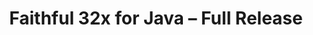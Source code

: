 ---
layout: post
title: Faithful 32x for Java – Full Release
permalink: /faithful32x/R1
header-img: https://database.faithfulpack.net/images/website/posts/32x/R1.jpg

long_text: "At long last, it is finally time! After roughly a year and a half, we are proud to announce that the first, official release of Faithful 32x on Minecraft: Java Edition is here! With these releases comes one of our largest changelogs ever, along with hundreds of fresh textures for you to enjoy. We hope it will have been worth the wait! You’re definitely in for a treat today, as alongside with the 1.19 pack being fully complete, starting today we’re also going to be officially supporting a whole load of older Java versions; all of them starting from 1.6.4 in fact, plus 1.4.6 and Beta 1.7.3 for the retro players out there.<br><br>Please note, however, that while the Java pack for 1.16.5–1.19 is fully complete, at the moment of writing there are still some textures to be finished for Bedrock Edition and for Java versions 1.15.2 and below. No matter – we’re putting these packs out as well, it would be a shame to keep them hidden from you! For convenience, these are branded as Pre-releases.<br><br>Faithful 32x still has quite the journey ahead of it yet. This is, after all, just the first release of the pack and there will always be improvements and additions to be made. From here on out, Faithful 32x will receive monthly release updates. Alongside that, we will be prioritizing Bedrock Edition, beginning Programmer Art, and have much more on the way!<br><br>The release of Faithful 32x was a long time coming. The project began under the name Compliance on November 5th of 2020 with much work already completed, a great team, and high hopes. Soon after, on December 18th of 2020, contact with Faithful’s original creator, Vattic, was restored. Later, on December 19th of 2021, AntVenom released a video on Faithful that launched our efforts into the spotlight, leading to even greater community growth and efficiency. Finally, on April 4th of 2022, we worked alongside Vattic to rebrand and carry on the legacy of Faithful. Through all this, our community kept making great textures and achieved great success doing so. Today, roughly a year and a half year since beginning the project, Faithful has achieved great success, and it’s all thanks to you.<br><br>With this great accomplishment in Faithful’s history, we want to thank all of the people who made this possible. Thank you to those who put endless hours of work into Faithful as a whole. Thank you to those who helped spread the word during our breakaway and strived to build the Faithful name back up. Thank you to the creators that offered advice, made videos, and gave Faithful recognition across the Minecraft community. Thank you to the website hosts and teams dedicated to promoting creativity who gave our projects homes. And last, but certainly not least, we want to thank our users for showing us that, even after all this time, your enjoyment never dwindled and made all of this worth it. Thank you for all the support you’ve shown us and Faithful as a whole over the years. You are the ones that inspire us to keep this project alive. Thank you all.<br><br>This is only the beginning. Have faith, for there will be plenty more to come. :)"

changelog:
  - June 2022:
    - Added:
      - 1.19 textures:
        - Blocks:
          - Frogspawn (Aerod, McKovosky)
          - Mangrove Door (Hozz)
          - Mangrove Leaves (Aerod)
          - Mangrove Log:
            - Side (Fabri, DMgaming)
            - Top (Aerod, Fred Figglehorn)
          - Mangrove Planks (Fred Figglehorn)
          - Mangrove Propagule (Aerod)
          - Mangrove Roots (Aerod)
          - Mangrove Trapdoor (DMgaming)
          - Mud (Pythagoras_314, EachMenderKhai)
          - Mud Bricks (Aerod)
          - Muddy Mangrove Roots (Aerod, Pythagoras_314, EachMenderKhai)
          - Froglights (Aerod)
          - Packed Mud (DMgaming)
          - Reinforced Deepslate:
            - Bottom and Top (HARAG0N)
            - Side (Daniel)
          - Sculk (Pythagoras_314)
          - Sculk Catalyst:
            - Bottom (Fabri, DMgaming)
            - Side (Fabri, Pythagoras_314)
            - Top (Pythagoras_314)
          - Sculk Shrieker:
            - Bottom (Pythagoras_314)
            - Inner Top (Fabri, DMgaming)
            - Side (Fabri, Daniel, Pythagoras_314, DMgaming)
          - Sculk Vein (Pythagoras_314)
          - Stripped Mangrove Log (Aerod)
        - Entities:
          - Allay (DMgaming, miniluv73)
          - Mangrove Boat (DMgaming)
          - Chest Boats (DMgaming, Classy Cappy)
          - Frogs (Aerod, miniluv73)
          - Mangrove Sign (DMgaming)
          - Tadpole (Sei, Aerod)
          - Warden:
            - Base (Pythagoras_314, DMgaming, Nyodex)
            - Bioluminescent Layer (Pythagoras_314, DMgaming)
            - Heart (Pythagoras_314)
            - Pulsating Spots (jogurciQ)
        - Items:
          - Chest Boats (miniluv73)
          - Disc 5 Fragment (Classy Cappy)
          - Echo Shard (DMgaming)
          - Goat Horn (Nyodex)
          - Mangrove Boat (miniluv73)
          - Mangrove Door (Aerod, EachMenderKhai)
          - Mangrove Propagule (Aerod)
          - Mangrove Sign (DMgaming)
          - Disc 5 (DMgaming)
          - Recovery Compass (DMgaming)
          - Tadpole Bucket (Sei, Pythagoras_314, Napstatoast)
        - Status Effects:
          - Darkness (DMgaming)
        - Paintings:
          - Earth, Fire, Water and Wind (TheOPWarrior208)
        - Particles:
          - Sculk Charge (jogurciQ, DMgaming)
          - Sculk Soul (Pythagoras_314)
          - Shriek (Fred Figglehorn)
          - Sonic Boom (miniluv73, Aerod)
      - Other textures:
        - Blocks:
          - Water (Pomi108)
          - Seagrass (DMgaming, Nyodex, Hozz)
          - Tall Seagrass (Pythagoras_314, Hozz, DMgaming)
          - "[Bedrock] Build Deny (McKovosky, AyakamaHeruka, DMgaming)"
          - "[Bedrock] Border (the random who owns a pug)"
          - "[Bedrock] Bubble Column (miniluv73)"
          - "[Bedrock] Export mode Structure Block (Aerod)"
          - "[Bedrock] Structure Air"
        - Items:
          - "[Bedrock] Locked Map (McKovosky)"
          - "[Bedrock] Chalkboards (McKovosky)"
        - Entities:
          - Charged Creeper Overlay (Aerod, Evorp)
          - Iron Golem (jogurciQ)
          - "[Bedrock] Entity Fire (used for flaming entities) (HARAG0N)"
          - Horse Markings:
            - Black Dots (jogurciQ)
            - White Dots (jogurciQ)
            - White Field (jogurciQ)
          - Llama Decor:
            - Orange (jogurciQ)
            - Light Blue (jogurciQ)
            - Lime (jogurciQ)
            - Pink (jogurciQ)
            - Magenta (jogurciQ)
            - Brown (AyakamaHeruka)
            - Blue (Aerod)
            - Light Grey (DMgaming)
        - Bedrock UI:
          - Friend1 (Mr. Kirby 48)
          - "Friend1 [Black Outline] (Mr. Kirby 48)"
          - Friends Diversity (Mr. Kirby 48)
          - Friends Icon (Mr. Kirby 48)
          - Cursors (playbyan1453)
          - PC Cursor (Aerod)
          - Small Dark-border Info Bulb (McKovosky)
          - Emote Wheel (playbyan1453)
          - Winter Icon (McKovosky)
          - Info Bulb (McKovosky)
          - Sale Ribbon (McKovosky)
          - Emotes Sidebar Icon (playbyan1453)
          - Coloured Multiplayer Glyph (playbyan1453)
          - Gamepad Button Icons (DMgaming)
          - Small Realm Banner (DMgaming)
          - Small Realm Icon (DMgaming)
          - Book Edit Icons (DMgaming)
          - Desaturated Friend Glyph (DMgaming)
          - Feed Icon (DMgaming)
          - Multiplayer Icon (DMgaming, Evorp)
          - Empty Emote (McKovosky)
          - Small Resource Pack Glyph (McKovosky)
          - Small Skin Pack Glyph (McKovosky)
          - My Characters (playbyan1453)
          - Friend1 with Black Outline (DMgaming)
          - Best 3 Icon (DMgaming)
          - Filled Checkbox (DMgaming)
          - Disabled Filled Checkbox (DMgaming)
          - Hovered-on Filled Checkbox (DMgaming)
          - Filled Checkbox with White Border (DMgaming)
          - Disabled Filled Checkbox with White Border (DMgaming)
          - Unfilled Checkbox (DMgaming)
          - Hovered-on Unfilled Checkbox (DMgaming)
          - Unfilled Checkbox with White Border (DMgaming)
          - Potion Icon (DMgaming)
          - Checked Checkbox (DMgaming)
          - Hovered-on Checked Checkbox (DMgaming)
          - Checked Checkbox with White Border (DMgaming)
          - Disabled Checked Checkbox (DMgaming)
          - Disabled Unchecked Checkbox (DMgaming)
          - Unchecked Checkbox with White Border (DMgaming)
          - None Icon (Arkytac, Pug, McKovosky)
          - Coin Bevel (Zeuselpro)
          - Trash (Pug)
          - Refresh (miniluv73)
          - Refresh Hover (DMgaming)
          - Call-Out Header (Pug)
          - Flat Bookshelf (DMgaming)
          - Unlock (miniluv73)
          - Dialog Bubble (Pug)
          - Common Classic Hover (DMgaming)
          - Common Classic Hover 1 (DMgaming)
          - Back Accessory Subcategory Icon (miniluv73)
          - Capes Subcategory Icon (miniluv73)
          - Emotes Subcategory Icon (miniluv73)
          - Alex Icon (DMgaming)
          - Various Switch Buttons (Classy Cappy)
          - Panel Button (Pug)
          - Scaffolding (McKovosky)
          - HUD Tip Text Background (Pug)
          - Radio Boxes (Pug)
          - Red Slash (DMgaming)
          - Timer Icon (Pug, DMgaming)
          - Thumbstick Gamepad Icon (DMgaming)
          - Online Light (DMgaming)
          - Light Trash (DMgaming)
          - Video Glyphs 2x (DMgaming)
          - Realms Chevron Play (DMgaming)
          - Item Container Transfer Mode (DMgaming)
          - OP Permission Crowns (McKovosky)
          - De-OP (McKovosky)
          - Tip Arrows (DMgaming)
          - Local and Cloud Storage (DMgaming)
          - Local-Only Storage (DMgaming)
          - Store Play Button (DMgaming)
          - PS4 D-Pad (TheRandomGamerTRG)
          - Generic 14x14 Face Buttons (TheRandomGamerTRG)
          - Trending Icon (DMgaming)
          - Offline Player Icon (TheRandomGamerTRG)
          - Online Player Icon (TheRandomGamerTRG)
          - More-Dots (DMgaming)
          - More Dots (DMgaming) (yes, these actually are two different textures)
          - Photo Corners (DMgaming)
          - Recap Glyphs (DMgaming)
          - Wishlist Sidebar Icon (DMgaming)
          - Trophy (McKovosky)
          - Small Skin World Glyph (McKovosky)
          - PS4 Select Button (DMgaming)
          - Dressing Room Customisation (DMgaming)
          - Left/Right Gamepad Trigger Icons (DMgaming)
          - Left/Right PS4 Trigger Icons (DMgaming, Classy Cappy)
          - Left/Right Generic Trigger Icons (DMgaming, Classy Cappy)
          - Small Fish with Bevel (Zeuselpro, Wooferscoots)
          - Large Fish with Bevel (Wooferscoots)
          - Message (McKovosky)
          - Clear Weather (McKovosky)
          - Rainy Weather (McKovosky)
          - Realms Sidebar Icon (DMgaming)
          - Trade Icon (DMgaming)
          - Sunrise (McKovosky, Wooferscoots)
          - Day (McKovosky)
          - Noon (McKovosky)
          - Colour Picker (Aerod, McKovosky)
          - Recipe Back Panel (DMgaming)
          - Updated Emote Wheel (Wooferscoots)
          - Checked Common Classic Toggle (Wooferscoots)
          - Unchecked Common Classic Toggle (Wooferscoots)
          - Generic Face Buttons (Wooferscoots)
          - Generic Select Button (Wooferscoots)
          - Generic Start Button (Wooferscoots)
          - Dressing Room Animation (Wooferscoots)
          - Dressing Room Capes (Wooferscoots)
          - Chat Keyboard (Aerod)
          - Slots Background (Wooferscoots)
          - Head Subcategory Icon (Wooferscoots)
          - Small Blue Promo Gift (TheOPWarrior)
    - Changed:
      - Blocks:
        - "[Bedrock] Build Allow (DMgaming)"
        - Target (Evorp)
        - Sculk Sensor Side (DMgaming)
        - End Portal Frame Eye (DMgaming, Evorp)
        - Ice (DMgaming)
        - Piston Side (DMgaming)
        - Piston Top (HARAG0N)
        - "Piston [Cobblestone parts] (Nyodex)"
        - Sticky Piston Top (HARAG0N)
        - Purple Glazed Terracotta (Fred figglehorn)
        - Jigsaw (Aerod)
        - Spruce Door (DMgaming)
        - Cut Sandstone (DMgaming)
        - Cut Red Sandstone (DMgaming)
        - Prismarine Bricks (Evorp, Pythagoras_314, FHLX)
        - "[Bedrock] Camera (McKovosky)"
        - Sculk Sensor Top (DMgaming)
        - Cracked Polished Blackstone Bricks (DMgaming)
        - Crafting Table Top (DMgaming)
        - Diamond Ore (DMgaming)
        - Deepslate Diamond Ore (DMgaming)
        - "[1.16 and below] Ores (DMgaming)"
        - Brewing Stand (DMgaming)
        - Brewing Stand Base (DMgaming)
        - Cocoa Pods (Nyodex)
        - Repeater (DMgaming)
        - Comparator (DMgaming)
        - Smoker Front On & Off (Hozz)
        - Chiselled Red Sandstone (DMgaming)
        - Hay Bale (Nyodex)
        - Oak Sapling (Nyodex)
        - All Wool (Evorp, Hozz, miniluv73)
        - Dead Bush (Nyodex)
        - Stone (Pythagoras_314)
        - Stone in all Ore textures (Pythagoras_314)
        - Smooth Stone (Pythagoras_314)
        - Smooth Stone Slab Side (Pythagoras_314)
        - Armour Stand base plate (Pythagoras_314)
        - Stonecutter:
          - Side (DMgaming, Pythagoras_314)
          - Top (Pythagoras_314)
        - Spore Blossom (EachMenderKhai, DMgaming)
        - Small Dripleaf Top (EachMenderKhai)
        - Big Dripleaf Top & Tip (EachMenderKhai)
        - Torches (Evorp)
        - Lever (Evorp)
        - Blue Orchid (DMgaming)
        - Redstone Lamp:
          - Off (DMgaming)
          - On (DMgaming, Aerod, Fred Figglehorn)
        - Raw Gold Block (Aerod)
        - All Log Tops (Aerod)
        - Nether Quartz Ore (JadenXgamer)
        - Weathered Copper (Aerod)
        - Netherite Block (Aerod)
        - Wheat Stage 6 (Evorp)
        - Glowstone (Aerod)
        - Vines (Aerod)
        - Jungle Leaves (Aerod)
        - Lanterns (Napstatoast, Arkytac)
        - Spruce Door Bottom (TheOPWarrior208)
        - Chest inventory textures (Aerod)
        - Trapped chest inventory textures (Aerod)
        - All Structure Blocks (Aerod)
        - Tulips (Aerod)
        - Wither Rose (Aerod)
        - Crimson Fungus (EachMenderKhai)
        - Warped Fungus (EachMenderKhai)
        - Amethyst Buds (Nyodex)
        - Amethyst Cluster (Nyodex)
        - "[Bedrock] Legacy Stonecutter (McKovosky)"
        - All Glazed Terracotta (Nyodex)
        - Oxeye Daisy (EachMenderKhai)
        - Chiselled Quartz Block (DMgaming)
        - Sculk Sensor Tendril (Aerod)
        - Mossy Stone Bricks (Purple Cha0s)
        - Exposed Cut Copper (Aerod)
        - Glow Item Frame (Nyodex)
        - Quartz Bricks (Napstatoast)
        - Quartz Block Bottom (Napstatoast)
        - Spawner (Nyodex)
        - Wither Rose (JadenXgamer)
        - Shroomlight (Nyodex)
      - Entities:
        - Conduit (Aerod)
        - Conduit Cage (Aerod)
        - Husk (DMgaming)
        - Zombified Piglin (Zeuselpro)
        - Ender Chest (Evorp)
        - Iron Golem Cracks (jogurciQ)
        - Black Llama Decor (jogurciQ)
        - Piglin (DMgaming)
        - Piglin Brute (DMgaming)
        - "[Bedrock] Camera Tripod (McKovosky)"
        - Chest (Aerod)
        - Trapped Chest (Aerod)
        - All Axolotls (DMgaming)
        - Vindicator (DMgaming)
        - Desert Zombie Villager (DMgaming)
        - Desert Villager (DMgaming)
        - Snow Villager (DMgaming)
        - Snow Zombie Villager (DMgaming)
        - Plains Villager (DMgaming)
        - Plains Zombie Villager (DMgaming)
        - Savanna Villager (DMgaming)
        - Savanna Zombie Villager (DMgaming)
        - Pillager (DMgaming)
        - Swamp Villager (DMgaming)
        - Swamp Zombie Villager (DMgaming)
        - Fisherman Villager (DMgaming)
        - Jungle Villager (DMgaming)
        - Jungle Zombie Villager (DMgaming)
        - Guardian & Elder Guardian (Nyodex)
        - Beacon Beam (DMgaming)
      - Items:
        - Bow (TheOPWarrior208, DMgaming, Nyodex)
        - Spectral Arrow (TheOPWarrior208, Nyodex, Aerod, Evorp)
        - Arrow (TheOPWarrior208, Nyodex)
        - Tipped Arrow (TheOPWarrior208, Nyodex)
        - Music Discs (Fred Figglehorn)
        - Music Disc Mellohi (miniluv73)
        - Crossbow with Firework (DMgaming)
        - Crossbow with Arrow (DMgaming)
        - Apples (Evorp, JadenXgamer)
        - Netherite Scrap (DMgaming)
        - Filled Bundle (Aerod)
        - Empty Bundle (Aerod)
        - All Minecarts (Nyodex)
        - Pufferfish (Nyodex)
        - Pumpkin Pie (Nyodex)
        - Ghast Tear (Nyodex)
        - Cauldron (miniluv73, EachMenderKhai)
        - Acacia Door (DMgaming)
        - Bone Meal (Nyodex)
        - Repeater (Evorp)
        - Comparator (Evorp)
        - Disc 11 (Aerod)
        - Boats (miniluv73, Nyodex)
        - Lanterns (Napstatoast, Arkytac)
        - Glow Berries (Nyodex)
        - Seagrass (DMgaming, Nyodex)
        - Netherite Chestplate (DMgaming, Aerod)
        - Cooked Cod (DMgaming)
        - Quartz (EachMenderKhai)
        - Clay Ball (Aerod)
        - All Horse Armours (Nyodex)
        - All Candles (Nyodex)
        - Honey Bottle (Nyodex)
        - Pufferfish Bucket (Nyodex)
        - Compass (Nyodex)
        - Blaze Rod (Nyodex)
        - Totem of Undying (Nyodex)
        - Rabbit & Cooked Rabbit (DMgaming)
        - Amethyst Shard (Nyodex)
      - Worn Armour:
        - Leather Layer 2 (DMgaming)
        - Leather Layer 1 Overlay (DMgaming)
        - All Armour except Leather (Nyodex, Aerod)
        - Turtle Helmet (Nyodex)
        - Elytra (Nyodex)
      - Status Effects:
        - Bad Omen (Hozz)
        - Invisibility (DMgaming)
        - Poison (Pythagoras_314, Fred figglehorn)
      - Particles:
        - Drip (Aerod)
        - Flame & Soul Flame (EachMenderKhai)
        - Angry Villager (Nyodex, EachMenderKhai, TheOPWarrior208)
      - Environment:
        - Snow (Hozz)
      - Font:
        - Nonlatin European:
          - Some emojis, ∴ and ∵ characters (TheOPWarrior208)
        - ASCII:
          - 1, capital V (DMgaming)
      - GUI:
        - Enchanting Table (Nyodex)
      - Bedrock UI:
        - Several Brewing Stand textures (DMgaming)
        - Realms Red X (DMgaming)
        - Red X 1 (DMgaming)
        - Switch Accounts (DMgaming)
        - Carrot Icon (DMgaming)
        - Gear (DMgaming)
        - Dev Glyph Outline (DMgaming)
        - Setting Icon (DMgaming)
        - Settings Glyph (DMgaming)
        - Craft Toggle (DMgaming)
        - Circular Xbox Buttons (DMgaming, Classy Cappy)
        - Circular Switch Buttons (DMgaming, Classy Cappy)
        - Circular PS4 Buttons (DMgaming, Classy Cappy)
        - New 5 Stars Empty (DMgaming)
        - Inverted Multiselection (DMgaming)
        - Multiselection (DMgaming)
        - Nature Recipe Icon (DMgaming)
        - Red Offline Ping (DMgaming)
        - Dark Red Offline Ping (DMgaming)
        - Send Icon (DMgaming)
        - Sound Glyphs (DMgaming)
        - Coloured Video Glyph (DMgaming)
        - Big Realm Banner (DMgaming)
        - Cloud-Only Storage (DMgaming)
        - Xbox Triggers (DMgaming)
    - Fixed:
      - Various:
        - Outdated stem side texture being used for crimson and warped sign posts (DMgaming)
        - Frosted Ice using wrong colour palette (DMgaming)
        - Stick item being off-centre (Nebby)
        - Mixels in honey_block_top texture (HARAG0N)
        - Missing pixel in crossbow_arrow texture (AyakamaHeruka)
        - Rod not touching the drawn string in crossbow_firework texture (AyakamaHeruka)
        - Piglin and piglin brute ears being inconsistent with zombified piglin (DMgaming)
        - Single-pixel symmetry issue on the turtle's face (Zeuselpro)
        - barrel_side being off by one pixel (Fred figglehorn)
        - Incorrect placement of some red threads in book GUI texture (DMgaming)
        - Missing colour in bookshelf texture (Fred figglehorn)
        - Wrong colours in icon_apple Bedrock UI texture (DMgaming)
        - Wrong colours in TabLeftBackTopMost UI texture (ItzCreepedism)
        - Issues with Acacia Leaves while on Fast Graphics (DMgaming)
        - Transparent hole in rose_bush_bottom texture (DMgaming)
        - Incorrect lighting in axolotl_bucket texture (DMgaming)
        - Wrong colour palette used for chainmail_chestplate and chainmail_boots textures (DMgaming)
        - Various issues with podzol_side texture (DMgaming)
        - A single inconsistent pixel in the smoker_front_on animated texture (Evorp)
        - "[Bedrock] Carried lily pad being inconsistent with its related block texture (EachMenderKhai)"
        - Colour palette issues with some terracotta textures (Evorp)
        - False lines in cobbled_deepslate texture (Pythagoras_314)
        - Frozen HUD hearts being one pixel too high (DMgaming)
        - UV of bed legs in Bedrock Edition (playbyan1453)
        - Beacon pyramid UI being inconsistent with Java Edition (DMgaming)
        - "[Bedrock] bg32 UI texture using outdated dirt texture"
        - Colour placement in cobweb texture (Fred figglehorn)
        - "[Bedrock] Wrongly coloured pixel in promotion_slot texture (DMgaming)"
        - "[Bedrock] gamerpic_bevel texture using wrong colour for its outline"
        - Small visual issue with bee_nest_front_honey texture (HARAG0N)
        - "[Bedrock] missing_pack_icon UI texture using outdated painting item texture (DMgaming)"
        - "[Bedrock] sword UI texture using outdated sword texture (DMgaming)"
        - "[Bedrock] icon_bookshelf UI texture using outdated bookshelf texture (Fred figglehorn)"
        - "[Bedrock] hammer_l UI texture using wrong colours (DMgaming)"
        - Incorrect colours being used for boots and top of shirt in Taiga Villager texture (DMgaming)
        - Inconsistent pixel among HUD hunger bar textures (DMgaming)
        - "[Bedrock] Wrong colours in servers UI texture (DMgaming)"
        - Extra pixel in Vex's left brow (Wooferscoots)
        - "[Bedrock] Incorrect colours in empty field loom UI textures (DMgaming)"
        - Veins in crimson_stem_top and warped_stem_top textures not lining up with the sides (Aerod)
        - rabbit_stew texture being positioned differently to other stew items (Wooferscoots)
        - Red bar in comparator block textures being misaligned with the torches (Hozz)
        - campfire_fire and soul_campfire_fire textures using wrong colours compared to vanilla (Napstatoast)
        - False line in ancient_debris_side texture (Hozz)
        - Soul Fire textures being based on wrong fire textures and their colour placement being slightly wrong (Napstatoast)
single-changelog: true
expanded-changelog: true

downloads:
  - July 2022 Releases:
      Java 1.19: https://database.faithfulpack.net/packs/32x-Java/July%202022/Faithful%2032x%20-%201.19.zip
      Java 1.18.2: https://database.faithfulpack.net/packs/32x-Java/July%202022/Faithful%2032x%20-%201.18.2.zip
      Java 1.17.1: https://database.faithfulpack.net/packs/32x-Java/July%202022/Faithful%2032x%20-%201.17.1.zip
      Java 1.16.5: https://database.faithfulpack.net/packs/32x-Java/July%202022/Faithful%2032x%20-%201.16.5.zip
  - July 2022 Pre-releases:
      Bedrock Edition: https://database.faithfulpack.net/packs/32x-Bedrock/July%202022/Faithful%2032x%20-%201.19.zip
      Java 1.15.2: https://database.faithfulpack.net/packs/32x-Java/July%202022/Faithful%2032x%20-%201.15.2.zip
      Java 1.14.4: https://database.faithfulpack.net/packs/32x-Java/July%202022/Faithful%2032x%20-%201.14.4.zip
      Java 1.13.2: https://database.faithfulpack.net/packs/32x-Java/July%202022/Faithful%2032x%20-%201.13.2.zip
      Java 1.12.2: https://database.faithfulpack.net/packs/32x-Java/July%202022/Faithful%2032x%20-%201.12.2.zip
      Java 1.11.2: https://database.faithfulpack.net/packs/32x-Java/July%202022/Faithful%2032x%20-%201.11.2.zip
      Java 1.10.2: https://database.faithfulpack.net/packs/32x-Java/July%202022/Faithful%2032x%20-%201.10.2.zip
      Java 1.9.4: https://database.faithfulpack.net/packs/32x-Java/July%202022/Faithful%2032x%20-%201.9.4.zip
      Java 1.8.9: https://database.faithfulpack.net/packs/32x-Java/July%202022/Faithful%2032x%20-%201.8.9.zip
      Java 1.7.10: https://database.faithfulpack.net/packs/32x-Java/July%202022/Faithful%2032x%20-%201.7.10.zip
      Java 1.6.4: https://database.faithfulpack.net/packs/32x-Java/July%202022/Faithful%2032x%20-%201.6.4.zip
      Java 1.4.6 (requires OptiFine or MCPatcher): https://database.faithfulpack.net/packs/32x-Java/July%202022/Faithful%2032x%20-%201.4.6.zip
      Java Beta 1.7.3 (requires OptiFine or MCPatcher): https://database.faithfulpack.net/packs/32x-Java/July%202022/Faithful%2032x%20-%20b1.7.3.zip
---